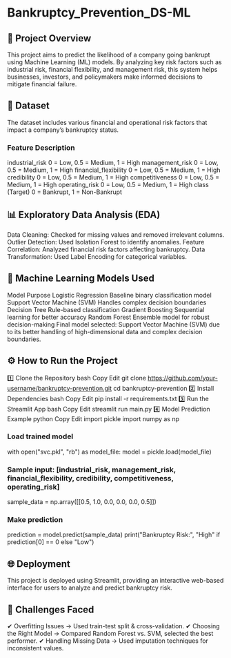 # Bankruptcy_Prevention_DS-ML
## 📌 Project Overview
This project aims to predict the likelihood of a company going bankrupt using Machine Learning (ML) models. By analyzing key risk factors such as industrial risk, financial flexibility, and management risk, this system helps businesses, investors, and policymakers make informed decisions to mitigate financial failure.

## 📝 Dataset
The dataset includes various financial and operational risk factors that impact a company’s bankruptcy status.

### Feature	Description
industrial_risk	0 = Low, 0.5 = Medium, 1 = High
management_risk	0 = Low, 0.5 = Medium, 1 = High
financial_flexibility	0 = Low, 0.5 = Medium, 1 = High
credibility	0 = Low, 0.5 = Medium, 1 = High
competitiveness	0 = Low, 0.5 = Medium, 1 = High
operating_risk	0 = Low, 0.5 = Medium, 1 = High
class (Target)	0 = Bankrupt, 1 = Non-Bankrupt

## 📊 Exploratory Data Analysis (EDA)
Data Cleaning: Checked for missing values and removed irrelevant columns.
Outlier Detection: Used Isolation Forest to identify anomalies.
Feature Correlation: Analyzed financial risk factors affecting bankruptcy.
Data Transformation: Used Label Encoding for categorical variables.

## 🤖 Machine Learning Models Used
Model	Purpose
Logistic Regression	Baseline binary classification model
Support Vector Machine (SVM)	Handles complex decision boundaries
Decision Tree	Rule-based classification
Gradient Boosting	Sequential learning for better accuracy
Random Forest	Ensemble model for robust decision-making
Final model selected: Support Vector Machine (SVM) due to its better handling of high-dimensional data and complex decision boundaries.

## ⚙️ How to Run the Project
1️⃣ Clone the Repository
bash
Copy
Edit
git clone https://github.com/your-username/bankruptcy-prevention.git
cd bankruptcy-prevention
2️⃣ Install Dependencies
bash
Copy
Edit
pip install -r requirements.txt
3️⃣ Run the Streamlit App
bash
Copy
Edit
streamlit run main.py
4️⃣ Model Prediction Example
python
Copy
Edit
import pickle
import numpy as np

### Load trained model
with open("svc.pkl", "rb") as model_file:
    model = pickle.load(model_file)

### Sample input: [industrial_risk, management_risk, financial_flexibility, credibility, competitiveness, operating_risk]
sample_data = np.array([[0.5, 1.0, 0.0, 0.0, 0.0, 0.5]])

### Make prediction
prediction = model.predict(sample_data)
print("Bankruptcy Risk:", "High" if prediction[0] == 0 else "Low")
## 🌐 Deployment
This project is deployed using Streamlit, providing an interactive web-based interface for users to analyze and predict bankruptcy risk.

## 📌 Challenges Faced
✔ Overfitting Issues → Used train-test split & cross-validation.
✔ Choosing the Right Model → Compared Random Forest vs. SVM, selected the best performer.
✔ Handling Missing Data → Used imputation techniques for inconsistent values.
